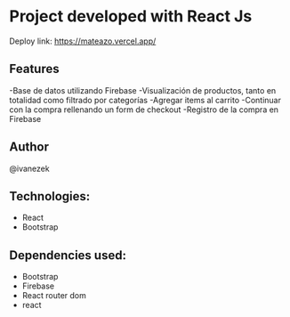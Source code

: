 # Project developed with React Js

Deploy link: https://mateazo.vercel.app/

## Features
 -Base de datos utilizando Firebase
 -Visualización de productos, tanto en totalidad como filtrado por categorías
 -Agregar items al carrito
 -Continuar con la compra rellenando un form de checkout
 -Registro de la compra en Firebase
 
 ## Author
 @ivanezek
 
 ## Technologies: 
 - React
 - Bootstrap
 
 ## Dependencies used:
 - Bootstrap
 - Firebase
 - React router dom
 - react


